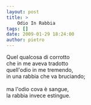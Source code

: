 ```yaml
---
layout: post
title: >
    Odio In Rabbia
tags: []
date: 2009-01-29 18:24:00
author: pietro
---
```

Quel qualcosa di corrotto<br/>che in me aveva tradotto<br/>quell'odio in me tremendo,<br/>in una rabbia che va bruciando;<br/><br/>ma l'odio cova è sangue,<br/>la rabbia invece estingue.
